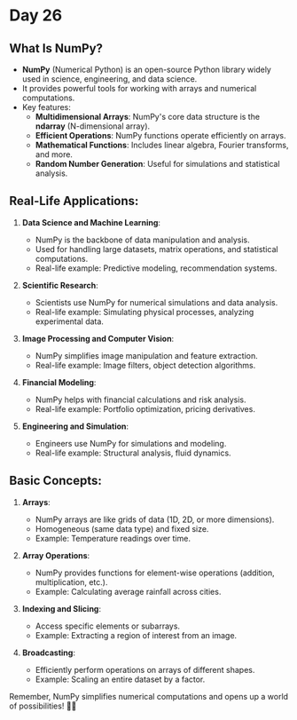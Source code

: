 # Day 26
## What Is NumPy?

- **NumPy** (Numerical Python) is an open-source Python library widely used in science, engineering, and data science.
- It provides powerful tools for working with arrays and numerical computations.
- Key features:
  - **Multidimensional Arrays**: NumPy's core data structure is the **ndarray** (N-dimensional array).
  - **Efficient Operations**: NumPy functions operate efficiently on arrays.
  - **Mathematical Functions**: Includes linear algebra, Fourier transforms, and more.
  - **Random Number Generation**: Useful for simulations and statistical analysis.

## Real-Life Applications:

1. **Data Science and Machine Learning**:
   - NumPy is the backbone of data manipulation and analysis.
   - Used for handling large datasets, matrix operations, and statistical computations.
   - Real-life example: Predictive modeling, recommendation systems.

2. **Scientific Research**:
   - Scientists use NumPy for numerical simulations and data analysis.
   - Real-life example: Simulating physical processes, analyzing experimental data.

3. **Image Processing and Computer Vision**:
   - NumPy simplifies image manipulation and feature extraction.
   - Real-life example: Image filters, object detection algorithms.

4. **Financial Modeling**:
   - NumPy helps with financial calculations and risk analysis.
   - Real-life example: Portfolio optimization, pricing derivatives.

5. **Engineering and Simulation**:
   - Engineers use NumPy for simulations and modeling.
   - Real-life example: Structural analysis, fluid dynamics.

## Basic Concepts:

1. **Arrays**:
   - NumPy arrays are like grids of data (1D, 2D, or more dimensions).
   - Homogeneous (same data type) and fixed size.
   - Example: Temperature readings over time.

2. **Array Operations**:
   - NumPy provides functions for element-wise operations (addition, multiplication, etc.).
   - Example: Calculating average rainfall across cities.

3. **Indexing and Slicing**:
   - Access specific elements or subarrays.
   - Example: Extracting a region of interest from an image.

4. **Broadcasting**:
   - Efficiently perform operations on arrays of different shapes.
   - Example: Scaling an entire dataset by a factor.

Remember, NumPy simplifies numerical computations and opens up a world of possibilities! 🚀🔢

